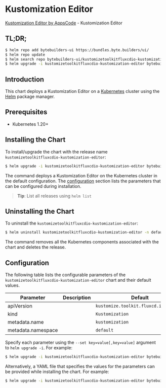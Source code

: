 # Kustomization Editor

[Kustomization Editor by AppsCode](https://byte.builders) - Kustomization Editor

## TL;DR;

```bash
$ helm repo add bytebuilders-ui https://bundles.byte.builders/ui/
$ helm repo update
$ helm search repo bytebuilders-ui/kustomizetoolkitfluxcdio-kustomization-editor --version=v0.4.18
$ helm upgrade -i kustomizetoolkitfluxcdio-kustomization-editor bytebuilders-ui/kustomizetoolkitfluxcdio-kustomization-editor -n default --create-namespace --version=v0.4.18
```

## Introduction

This chart deploys a Kustomization Editor on a [Kubernetes](http://kubernetes.io) cluster using the [Helm](https://helm.sh) package manager.

## Prerequisites

- Kubernetes 1.20+

## Installing the Chart

To install/upgrade the chart with the release name `kustomizetoolkitfluxcdio-kustomization-editor`:

```bash
$ helm upgrade -i kustomizetoolkitfluxcdio-kustomization-editor bytebuilders-ui/kustomizetoolkitfluxcdio-kustomization-editor -n default --create-namespace --version=v0.4.18
```

The command deploys a Kustomization Editor on the Kubernetes cluster in the default configuration. The [configuration](#configuration) section lists the parameters that can be configured during installation.

> **Tip**: List all releases using `helm list`

## Uninstalling the Chart

To uninstall the `kustomizetoolkitfluxcdio-kustomization-editor`:

```bash
$ helm uninstall kustomizetoolkitfluxcdio-kustomization-editor -n default
```

The command removes all the Kubernetes components associated with the chart and deletes the release.

## Configuration

The following table lists the configurable parameters of the `kustomizetoolkitfluxcdio-kustomization-editor` chart and their default values.

|     Parameter      | Description |                     Default                      |
|--------------------|-------------|--------------------------------------------------|
| apiVersion         |             | <code>kustomize.toolkit.fluxcd.io/v1beta2</code> |
| kind               |             | <code>Kustomization</code>                       |
| metadata.name      |             | <code>kustomization</code>                       |
| metadata.namespace |             | <code>default</code>                             |


Specify each parameter using the `--set key=value[,key=value]` argument to `helm upgrade -i`. For example:

```bash
$ helm upgrade -i kustomizetoolkitfluxcdio-kustomization-editor bytebuilders-ui/kustomizetoolkitfluxcdio-kustomization-editor -n default --create-namespace --version=v0.4.18 --set apiVersion=kustomize.toolkit.fluxcd.io/v1beta2
```

Alternatively, a YAML file that specifies the values for the parameters can be provided while
installing the chart. For example:

```bash
$ helm upgrade -i kustomizetoolkitfluxcdio-kustomization-editor bytebuilders-ui/kustomizetoolkitfluxcdio-kustomization-editor -n default --create-namespace --version=v0.4.18 --values values.yaml
```
